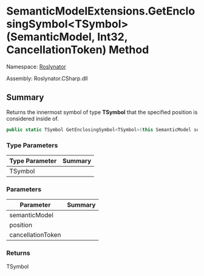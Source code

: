# SemanticModelExtensions\.GetEnclosingSymbol\<TSymbol>\(SemanticModel, Int32, CancellationToken\) Method

Namespace: [Roslynator](../../README.md)

Assembly: Roslynator\.CSharp\.dll

## Summary

Returns the innermost symbol of type **TSymbol** that the specified position is considered inside of\.

```csharp
public static TSymbol GetEnclosingSymbol<TSymbol>(this SemanticModel semanticModel, int position, CancellationToken cancellationToken = default(CancellationToken)) where TSymbol : Microsoft.CodeAnalysis.ISymbol
```

### Type Parameters

| Type Parameter | Summary |
| -------------- | ------- |
| TSymbol | |

### Parameters

| Parameter | Summary |
| --------- | ------- |
| semanticModel | |
| position | |
| cancellationToken | |

### Returns

TSymbol



